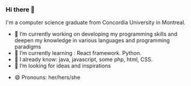 ### Hi there 👋


<!--**belle-coder/belle-coder** is a ✨ _special_ ✨ repository because its `README.md` (this file) appears on your GitHub profile.-->

<!--Here are some ideas to get you started:-->
I'm a computer science graduate from Concordia University in Montreal.

- 🔭 I’m currently working on developing my programming skills and deepen my knowledge in various languages and programming paradigms
- 🌱 I’m currently learning : React framework. Python. 
- 👯 I already know: java, javascript, some php, html, CSS.
- 🤔 I’m looking for ideas and inspirations
<!-- - 💬 Feel Free to follow me on twitter and linkedin-->
<!-- - 📫 You can also see my profile on devpost: https://devpost.com/belle-coder? -->
- 😄 Pronouns: her/hers/she 

<!-- ⚡ Fun fact: -->
